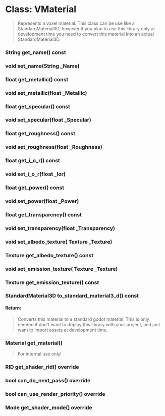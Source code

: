 # Class: VMaterial

> Represents a voxel material. This class can be use like a StandardMaterial3D, however if you plan to use this library only at development time you need to convert this material into an actual StandardMaterial3D.

### String get_name() const

### void set_name(String _Name)

### float get_metallic() const

### void set_metallic(float _Metallic)

### float get_specular() const

### void set_specular(float _Specular)

### float get_roughness() const

### void set_roughness(float _Roughness)

### float get_i_o_r() const

### void set_i_o_r(float _Ior)

### float get_power() const

### void set_power(float _Power)

### float get_transparency() const

### void set_transparency(float _Transparency)

### void set_albedo_texture( Texture  _Texture)

### Texture  get_albedo_texture() const

### void set_emission_texture( Texture  _Texture)

### Texture  get_emission_texture() const

### StandardMaterial3D  to_standard_material3_d() const

#### Return:

> Converts this material to a standard godot material. This is only needed if don't want to deploy this library with your project, and just want to import assets at development time.

### Material get_material()

> For internal use only!

### RID get_shader_rid() override

### bool can_do_next_pass() override

### bool can_use_render_priority() override

### Mode get_shader_mode() override

